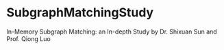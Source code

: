 # SubgraphMatchingStudy
In-Memory Subgraph Matching: an In-depth Study by Dr. Shixuan Sun and Prof. Qiong Luo
